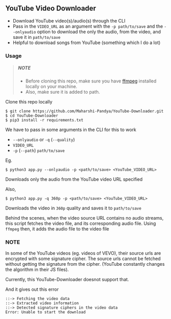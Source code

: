 ## YouTube Video Downloader

- Download YouTube video(s)/audio(s) through the CLI
- Pass in the `VIDEO_URL` as an argument with the `-p path/to/save` and the `--onlyaudio` option
  to download the only the audio, from the video, and save it in `path/to/save`
- Helpful to download songs from YouTube (something which I do a lot)

### Usage

> ##### NOTE
>
> - Before cloning this repo, make sure you have [ffmpeg](https://ffmpeg.org/ffmpeg.html "ffmpeg homepage")
> installed locally on your machine.
> - Also, make sure it is added to path.


Clone this repo locally

```
$ git clone https://github.com/Maharshi-Pandya/YouTube-Downloader.git
$ cd YouTube-Downloader
$ pip3 install -r requirements.txt
```

We have to pass in some arguments in the CLI for this to work

- `--onlyaudio` or `-q` (`--quality`)
- `VIDEO_URL`
- `-p` (`--path`) `path/to/save`

Eg.

```
$ python3 app.py --onlyaudio -p <path/to/save> <YouTube_VIDEO_URL>
```

Downloads only the audio from the YouTube video URL specified

Also,

```
$ python3 app.py -q 360p -p <path/to/save> <YouTube_VIDEO_URL>
```

Downloads the video in `360p` quality and saves it to `path/to/save`

Behind the scenes, when the video source URL contains no audio streams, this script fetches the video
file, and its corresponding audio file.
Using `ffmpeg` then, it adds the audio file to the video file

### NOTE

In some of the YouTube videos (eg. videos of VEVO), their source urls are encrypted with some signature cipher.
The source urls cannot be fetched without getting the signature from the cipher. (YouTube constantly
changes the algorithm in their JS files).

Currently, this YouTube-Downloader doesnot support that.

And it gives out this error

```
::-> Fetching the video data
::-> Extracted video information
::-> Detected signature ciphers in the video data
Error: Unable to start the download
```
